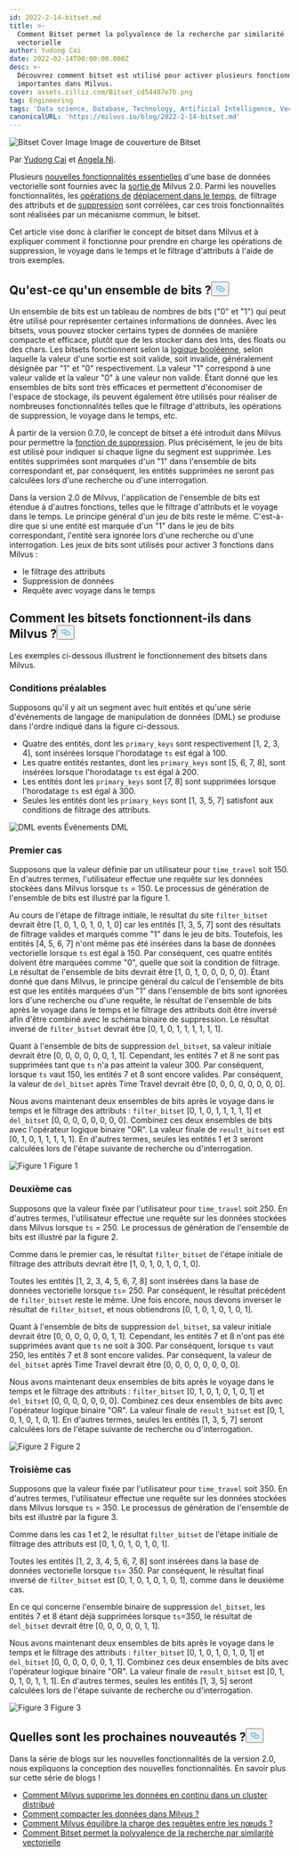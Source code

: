 ```yaml
---
id: 2022-2-14-bitset.md
title: >-
  Comment Bitset permet la polyvalence de la recherche par similarité
  vectorielle
author: Yudong Cai
date: 2022-02-14T00:00:00.000Z
desc: >-
  Découvrez comment bitset est utilisé pour activer plusieurs fonctionnalités
  importantes dans Milvus.
cover: assets.zilliz.com/Bitset_cd54487e7b.png
tag: Engineering
tags: 'Data science, Database, Technology, Artificial Intelligence, Vector Management'
canonicalURL: 'https://milvus.io/blog/2022-2-14-bitset.md'
---
```

<p>
  
   <span class="img-wrapper"> <img translate="no" src="https://assets.zilliz.com/Bitset_cd54487e7b.png" alt="Bitset Cover Image" class="doc-image" id="bitset-cover-image" />
   </span> <span class="img-wrapper"> <span>Image de couverture de Bitset</span> </span></p>
<p>Par <a href="https://github.com/cydrain">Yudong Cai</a> et <a href="https://www.linkedin.com/in/yiyun-n-2aa713163/">Angela Ni</a>.</p>
<p>Plusieurs <a href="https://milvus.io/blog/2022-1-27-milvus-2-0-a-glimpse-at-new-features.md">nouvelles fonctionnalités essentielles</a> d'une base de données vectorielle sont fournies avec la <a href="https://milvus.io/blog/2022-1-25-annoucing-general-availability-of-milvus-2-0.md">sortie de</a> Milvus 2.0. Parmi les nouvelles fonctionnalités, les <a href="https://milvus.io/blog/2022-02-07-how-milvus-deletes-streaming-data-in-distributed-cluster.md">opérations de</a> <a href="https://milvus.io/docs/v2.0.x/timetravel_ref.md">déplacement dans le temps</a>, de filtrage des attributs et de <a href="https://milvus.io/blog/2022-02-07-how-milvus-deletes-streaming-data-in-distributed-cluster.md">suppression</a> sont corrélées, car ces trois fonctionnalités sont réalisées par un mécanisme commun, le bitset.</p>
<p>Cet article vise donc à clarifier le concept de bitset dans Milvus et à expliquer comment il fonctionne pour prendre en charge les opérations de suppression, le voyage dans le temps et le filtrage d'attributs à l'aide de trois exemples.</p>
<h2 id="What-is-bitset" class="common-anchor-header">Qu'est-ce qu'un ensemble de bits ?<button data-href="#What-is-bitset" class="anchor-icon" translate="no">
      <svg translate="no"
        aria-hidden="true"
        focusable="false"
        height="20"
        version="1.1"
        viewBox="0 0 16 16"
        width="16"
      >
        <path
          fill="#0092E4"
          fill-rule="evenodd"
          d="M4 9h1v1H4c-1.5 0-3-1.69-3-3.5S2.55 3 4 3h4c1.45 0 3 1.69 3 3.5 0 1.41-.91 2.72-2 3.25V8.59c.58-.45 1-1.27 1-2.09C10 5.22 8.98 4 8 4H4c-.98 0-2 1.22-2 2.5S3 9 4 9zm9-3h-1v1h1c1 0 2 1.22 2 2.5S13.98 12 13 12H9c-.98 0-2-1.22-2-2.5 0-.83.42-1.64 1-2.09V6.25c-1.09.53-2 1.84-2 3.25C6 11.31 7.55 13 9 13h4c1.45 0 3-1.69 3-3.5S14.5 6 13 6z"
        ></path>
      </svg>
    </button></h2><p>Un ensemble de bits est un tableau de nombres de bits ("0" et "1") qui peut être utilisé pour représenter certaines informations de données. Avec les bitsets, vous pouvez stocker certains types de données de manière compacte et efficace, plutôt que de les stocker dans des Ints, des floats ou des chars. Les bitsets fonctionnent selon la <a href="https://milvus.io/docs/v2.0.x/boolean.md">logique booléenne</a>, selon laquelle la valeur d'une sortie est soit valide, soit invalide, généralement désignée par "1" et "0" respectivement. La valeur "1" correspond à une valeur valide et la valeur "0" à une valeur non valide. Étant donné que les ensembles de bits sont très efficaces et permettent d'économiser de l'espace de stockage, ils peuvent également être utilisés pour réaliser de nombreuses fonctionnalités telles que le filtrage d'attributs, les opérations de suppression, le voyage dans le temps, etc.</p>
<p>À partir de la version 0.7.0, le concept de bitset a été introduit dans Milvus pour permettre la <a href="https://milvus.io/blog/deleting-data-in-milvus.md">fonction de suppression</a>. Plus précisément, le jeu de bits est utilisé pour indiquer si chaque ligne du segment est supprimée. Les entités supprimées sont marquées d'un "1" dans l'ensemble de bits correspondant et, par conséquent, les entités supprimées ne seront pas calculées lors d'une recherche ou d'une interrogation.</p>
<p>Dans la version 2.0 de Milvus, l'application de l'ensemble de bits est étendue à d'autres fonctions, telles que le filtrage d'attributs et le voyage dans le temps. Le principe général d'un jeu de bits reste le même. C'est-à-dire que si une entité est marquée d'un "1" dans le jeu de bits correspondant, l'entité sera ignorée lors d'une recherche ou d'une interrogation. Les jeux de bits sont utilisés pour activer 3 fonctions dans Milvus :</p>
<ul>
<li>le filtrage des attributs</li>
<li>Suppression de données</li>
<li>Requête avec voyage dans le temps</li>
</ul>
<h2 id="How-does-bitset-work-in-Milvus" class="common-anchor-header">Comment les bitsets fonctionnent-ils dans Milvus ?<button data-href="#How-does-bitset-work-in-Milvus" class="anchor-icon" translate="no">
      <svg translate="no"
        aria-hidden="true"
        focusable="false"
        height="20"
        version="1.1"
        viewBox="0 0 16 16"
        width="16"
      >
        <path
          fill="#0092E4"
          fill-rule="evenodd"
          d="M4 9h1v1H4c-1.5 0-3-1.69-3-3.5S2.55 3 4 3h4c1.45 0 3 1.69 3 3.5 0 1.41-.91 2.72-2 3.25V8.59c.58-.45 1-1.27 1-2.09C10 5.22 8.98 4 8 4H4c-.98 0-2 1.22-2 2.5S3 9 4 9zm9-3h-1v1h1c1 0 2 1.22 2 2.5S13.98 12 13 12H9c-.98 0-2-1.22-2-2.5 0-.83.42-1.64 1-2.09V6.25c-1.09.53-2 1.84-2 3.25C6 11.31 7.55 13 9 13h4c1.45 0 3-1.69 3-3.5S14.5 6 13 6z"
        ></path>
      </svg>
    </button></h2><p>Les exemples ci-dessous illustrent le fonctionnement des bitsets dans Milvus.</p>
<h3 id="Prerequisites" class="common-anchor-header">Conditions préalables</h3><p>Supposons qu'il y ait un segment avec huit entités et qu'une série d'événements de langage de manipulation de données (DML) se produise dans l'ordre indiqué dans la figure ci-dessous.</p>
<ul>
<li>Quatre des entités, dont les <code translate="no">primary_keys</code> sont respectivement [1, 2, 3, 4], sont insérées lorsque l'horodatage <code translate="no">ts</code> est égal à 100.</li>
<li>Les quatre entités restantes, dont les <code translate="no">primary_keys</code> sont [5, 6, 7, 8], sont insérées lorsque l'horodatage <code translate="no">ts</code> est égal à 200.</li>
<li>Les entités dont les <code translate="no">primary_keys</code> sont [7, 8] sont supprimées lorsque l'horodatage <code translate="no">ts</code> est égal à 300.</li>
<li>Seules les entités dont les <code translate="no">primary_keys</code> sont [1, 3, 5, 7] satisfont aux conditions de filtrage des attributs.</li>
</ul>
<p>
  
   <span class="img-wrapper"> <img translate="no" src="https://assets.zilliz.com/UML_1_0a3605808c.jpg" alt="DML events" class="doc-image" id="dml-events" />
   </span> <span class="img-wrapper"> <span>Événements DML</span> </span></p>
<h3 id="Case-one" class="common-anchor-header">Premier cas</h3><p>Supposons que la valeur définie par un utilisateur pour <code translate="no">time_travel</code> soit 150. En d'autres termes, l'utilisateur effectue une requête sur les données stockées dans Milvus lorsque <code translate="no">ts</code> = 150. Le processus de génération de l'ensemble de bits est illustré par la figure 1.</p>
<p>Au cours de l'étape de filtrage initiale, le résultat du site <code translate="no">filter_bitset</code> devrait être [1, 0, 1, 0, 1, 0, 1, 0] car les entités [1, 3, 5, 7] sont des résultats de filtrage valides et marqués comme "1" dans le jeu de bits. Toutefois, les entités [4, 5, 6, 7] n'ont même pas été insérées dans la base de données vectorielle lorsque <code translate="no">ts</code> est égal à 150. Par conséquent, ces quatre entités doivent être marquées comme "0", quelle que soit la condition de filtrage. Le résultat de l'ensemble de bits devrait être [1, 0, 1, 0, 0, 0, 0, 0]. Étant donné que dans Milvus, le principe général du calcul de l'ensemble de bits est que les entités marquées d'un "1" dans l'ensemble de bits sont ignorées lors d'une recherche ou d'une requête, le résultat de l'ensemble de bits après le voyage dans le temps et le filtrage des attributs doit être inversé afin d'être combiné avec le schéma binaire de suppression. Le résultat inversé de <code translate="no">filter_bitset</code> devrait être [0, 1, 0, 1, 1, 1, 1, 1, 1].</p>
<p>Quant à l'ensemble de bits de suppression <code translate="no">del_bitset</code>, sa valeur initiale devrait être [0, 0, 0, 0, 0, 0, 1, 1]. Cependant, les entités 7 et 8 ne sont pas supprimées tant que <code translate="no">ts</code> n'a pas atteint la valeur 300. Par conséquent, lorsque <code translate="no">ts</code> vaut 150, les entités 7 et 8 sont encore valides. Par conséquent, la valeur de <code translate="no">del_bitset</code> après Time Travel devrait être [0, 0, 0, 0, 0, 0, 0, 0].</p>
<p>Nous avons maintenant deux ensembles de bits après le voyage dans le temps et le filtrage des attributs : <code translate="no">filter_bitset</code> [0, 1, 0, 1, 1, 1, 1, 1] et <code translate="no">del_bitset</code> [0, 0, 0, 0, 0, 0, 0, 0].  Combinez ces deux ensembles de bits avec l'opérateur logique binaire "OR". La valeur finale de <code translate="no">result_bitset</code> est [0, 1, 0, 1, 1, 1, 1, 1]. En d'autres termes, seules les entités 1 et 3 seront calculées lors de l'étape suivante de recherche ou d'interrogation.</p>
<p>
  
   <span class="img-wrapper"> <img translate="no" src="https://assets.zilliz.com/bitset_figure1_1b5852f7a7.jpeg" alt="Figure 1" class="doc-image" id="figure-1" />
   </span> <span class="img-wrapper"> <span>Figure 1</span> </span></p>
<h3 id="Case-two" class="common-anchor-header">Deuxième cas</h3><p>Supposons que la valeur fixée par l'utilisateur pour <code translate="no">time_travel</code> soit 250. En d'autres termes, l'utilisateur effectue une requête sur les données stockées dans Milvus lorsque <code translate="no">ts</code> = 250. Le processus de génération de l'ensemble de bits est illustré par la figure 2.</p>
<p>Comme dans le premier cas, le résultat <code translate="no">filter_bitset</code> de l'étape initiale de filtrage des attributs devrait être [1, 0, 1, 0, 1, 0, 1, 0].</p>
<p>Toutes les entités [1, 2, 3, 4, 5, 6, 7, 8] sont insérées dans la base de données vectorielle lorsque <code translate="no">ts</code>= 250. Par conséquent, le résultat précédent de <code translate="no">filter_bitset</code> reste le même. Une fois encore, nous devons inverser le résultat de <code translate="no">filter_bitset</code>, et nous obtiendrons [0, 1, 0, 1, 0, 1, 0, 1].</p>
<p>Quant à l'ensemble de bits de suppression <code translate="no">del_bitset</code>, sa valeur initiale devrait être [0, 0, 0, 0, 0, 0, 1, 1]. Cependant, les entités 7 et 8 n'ont pas été supprimées avant que <code translate="no">ts</code> ne soit à 300. Par conséquent, lorsque <code translate="no">ts</code> vaut 250, les entités 7 et 8 sont encore valides. Par conséquent, la valeur de <code translate="no">del_bitset</code> après Time Travel devrait être [0, 0, 0, 0, 0, 0, 0, 0].</p>
<p>Nous avons maintenant deux ensembles de bits après le voyage dans le temps et le filtrage des attributs : <code translate="no">filter_bitset</code> [0, 1, 0, 1, 0, 1, 0, 1] et <code translate="no">del_bitset</code> [0, 0, 0, 0, 0, 0, 0].  Combinez ces deux ensembles de bits avec l'opérateur logique binaire "OR". La valeur finale de <code translate="no">result_bitset</code> est [0, 1, 0, 1, 0, 1, 0, 1]. En d'autres termes, seules les entités [1, 3, 5, 7] seront calculées lors de l'étape suivante de recherche ou d'interrogation.</p>
<p>
  
   <span class="img-wrapper"> <img translate="no" src="https://assets.zilliz.com/bitset_figure2_7cbaa7c719.jpeg" alt="Figure 2" class="doc-image" id="figure-2" />
   </span> <span class="img-wrapper"> <span>Figure 2</span> </span></p>
<h3 id="Case-three" class="common-anchor-header">Troisième cas</h3><p>Supposons que la valeur fixée par l'utilisateur pour <code translate="no">time_travel</code> soit 350. En d'autres termes, l'utilisateur effectue une requête sur les données stockées dans Milvus lorsque <code translate="no">ts</code> = 350. Le processus de génération de l'ensemble de bits est illustré par la figure 3.</p>
<p>Comme dans les cas 1 et 2, le résultat <code translate="no">filter_bitset</code> de l'étape initiale de filtrage des attributs est [0, 1, 0, 1, 0, 1, 0, 1].</p>
<p>Toutes les entités [1, 2, 3, 4, 5, 6, 7, 8] sont insérées dans la base de données vectorielle lorsque <code translate="no">ts</code>= 350. Par conséquent, le résultat final inversé de <code translate="no">filter_bitset</code> est [0, 1, 0, 1, 0, 1, 0, 1], comme dans le deuxième cas.</p>
<p>En ce qui concerne l'ensemble binaire de suppression <code translate="no">del_bitset</code>, les entités 7 et 8 étant déjà supprimées lorsque <code translate="no">ts</code>=350, le résultat de <code translate="no">del_bitset</code> devrait être [0, 0, 0, 0, 0, 1, 1].</p>
<p>Nous avons maintenant deux ensembles de bits après le voyage dans le temps et le filtrage des attributs : <code translate="no">filter_bitset</code> [0, 1, 0, 1, 0, 1, 0, 1] et <code translate="no">del_bitset</code> [0, 0, 0, 0, 0, 0, 1, 1].  Combinez ces deux ensembles de bits avec l'opérateur logique binaire "OR". La valeur finale de <code translate="no">result_bitset</code> est [0, 1, 0, 1, 0, 1, 1, 1]. En d'autres termes, seules les entités [1, 3, 5] seront calculées lors de l'étape suivante de recherche ou d'interrogation.</p>
<p>
  
   <span class="img-wrapper"> <img translate="no" src="https://assets.zilliz.com/bitset_figure3_dd46a6aecf.jpeg" alt="Figure 3" class="doc-image" id="figure-3" />
   </span> <span class="img-wrapper"> <span>Figure 3</span> </span></p>
<h2 id="Whats-next" class="common-anchor-header">Quelles sont les prochaines nouveautés ?<button data-href="#Whats-next" class="anchor-icon" translate="no">
      <svg translate="no"
        aria-hidden="true"
        focusable="false"
        height="20"
        version="1.1"
        viewBox="0 0 16 16"
        width="16"
      >
        <path
          fill="#0092E4"
          fill-rule="evenodd"
          d="M4 9h1v1H4c-1.5 0-3-1.69-3-3.5S2.55 3 4 3h4c1.45 0 3 1.69 3 3.5 0 1.41-.91 2.72-2 3.25V8.59c.58-.45 1-1.27 1-2.09C10 5.22 8.98 4 8 4H4c-.98 0-2 1.22-2 2.5S3 9 4 9zm9-3h-1v1h1c1 0 2 1.22 2 2.5S13.98 12 13 12H9c-.98 0-2-1.22-2-2.5 0-.83.42-1.64 1-2.09V6.25c-1.09.53-2 1.84-2 3.25C6 11.31 7.55 13 9 13h4c1.45 0 3-1.69 3-3.5S14.5 6 13 6z"
        ></path>
      </svg>
    </button></h2><p>Dans la série de blogs sur les nouvelles fonctionnalités de la version 2.0, nous expliquons la conception des nouvelles fonctionnalités. En savoir plus sur cette série de blogs !</p>
<ul>
<li><a href="https://milvus.io/blog/2022-02-07-how-milvus-deletes-streaming-data-in-distributed-cluster.md">Comment Milvus supprime les données en continu dans un cluster distribué</a></li>
<li><a href="https://milvus.io/blog/2022-2-21-compact.md">Comment compacter les données dans Milvus ?</a></li>
<li><a href="https://milvus.io/blog/2022-02-28-how-milvus-balances-query-load-across-nodes.md">Comment Milvus équilibre la charge des requêtes entre les nœuds ?</a></li>
<li><a href="https://milvus.io/blog/2022-2-14-bitset.md">Comment Bitset permet la polyvalence de la recherche par similarité vectorielle</a></li>
</ul>
